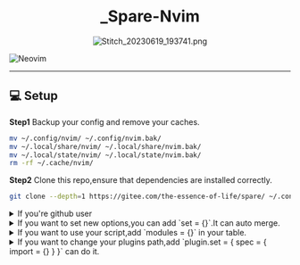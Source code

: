 <div align="center">

# _Spare-Nvim

<!-- <a href='https://postimg.cc/QKgRcR6R' target='_blank'><img src='https://i.postimg.cc/QKgRcR6R/IMG-20230501-192206.jpg' border='0' alt='IMG-20230501-192206'/></a> -->
![Stitch_20230619_193741.png](https://img1.imgtp.com/2023/06/19/vFQahSB5.png)

<!-- ### 此 space-nvim 非彼 spacevim -->

</div>

![Neovim](https://img.shields.io/badge/NeoVim-%2357A143.svg?&style=for-the-badge&logo=neovim&logoColor=white)

---

## 💻 Setup

**Step1** Backup your config and remove your caches.

```bash
mv ~/.config/nvim/ ~/.config/nvim.bak/
mv ~/.local/share/nvim/ ~/.local/share/nvim.bak/
mv ~/.local/state/nvim/ ~/.local/state/nvim.bak/
rm -rf ~/.cache/nvim/
```

**Step2** Clone this repo,ensure that dependencies are installed correctly.
```bash
git clone --depth=1 https://gitee.com/the-essence-of-life/spare/ ~/.config/nvim/

```
<details>
<summary>If you're github user</summary>
```diff
- git clone --depth=1 https://gitee.com/the-essence-of-life/spare/ ~/.config/nvim/
+ git clone --depth=1 https://github.com/the-essence-of-life/spare/ ~/.config/nvim/

```
</details>


**Step3** Final,start your neovim.  
`nvim`

---

## 🛠 Configruation

<details>
<summary>Copy these code on `~/.config/nvim/lua/user/config.lua`.</summary>
```lua
return {
  options = {
    enabled = true,
  },
  keymaps = {
    enabled = true,
  },
  autocmds = {
    enabled = true,
    lastplace = true,
    directory = true,
  },
  plugin = {
    enabled = true,
    mode = "plugins",
  },
}
```
</details>

<details>
<summary>If you want to set new options,you can add `set = {}`.It can auto merge.</summary>
```diff
return {
  options = {
    enabled = true,
+   set = {},
  },
  keymaps = {
    enabled = true,
+   set = {},
  },
  autocmds = {
    enabled = true,
    lastplace = true,
    directory = true,
+   set = {},
  },
  plugin = {
    enabled = true,
    mode = "plugins",
+   set = {},
  },
}
```
</details>

<details>
<summary>If you want to use your script,add `modules = {}` in your table.</summary>
```diff
return {
  options = {
    enabled = true,
  },
  keymaps = {
    enabled = true,
  },
  autocmds = {
    enabled = true,
    lastplace = true,
    directory = true,
  },
+ modules = {
+   "your.module.name",
+   "test.module",
+ },
  plugin = {
    enabled = true,
    mode = "plugins",
  },
}
```
</details>

<details>
<summary>If you want to change your plugins path,add `plugin.set = { spec = { import = {} } }` can do it.</summary>
```diff
return {
  options = {
    enabled = true,
  },
  keymaps = {
    enabled = true,
  },
  autocmds = {
    enabled = true,
    lastplace = true,
    directory = true,
  },
  plugin = {
    enabled = true,
    mode = "plugins",
+   set = {
+     spec = {
+       { import = "your.module.path" },
+     },
+   },
  },
}
```
</details>
